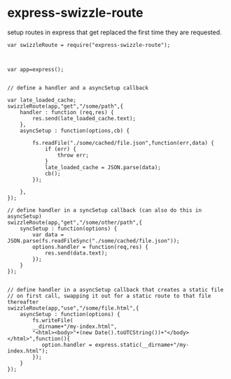 # express-swizzle-route

setup routes in express that get replaced the first time they are requested.


    var swizzleRoute = require("express-swizzle-route");
    
    
    
    var app=express();
    
    
    // define a handler and a asyncSetup callback
    
    var late_loaded_cache;
    swizzleRoute(app,"get","/some/path",{
        handler : function (req,res) {
            res.send(late_loaded_cache.text);    
        },
        asyncSetup : function(options,cb) {
        
            fs.readFile("./some/cached/file.json",function(err,data) {
                if (err) {
                    throw err;
                }
                late_loaded_cache = JSON.parse(data);
                cb();
            });
            
        },
    });
    
    // define handler in a syncSetup callback (can also do this in asyncSetup)
    swizzleRoute(app,"get","/some/other/path",{
        syncSetup : function(options) {
            var data = JSON.parse(fs.readFileSync("./some/cached/file.json"));
            options.handler = function(req,res) {
                res.send(data.text);    
            });
        }
    });
    
    
    // define handler in a asyncSetup callback that creates a static file 
    // on first call, swapping it out for a static route to that file thereafter
    swizzleRoute(app,"use","/some/file.html",{
        asyncSetup : function(options) {
            fs.writeFile(
            __dirname+"/my-index.html",
            "<html><body>"+(new Date().toUTCString())+"</body></html>",function(){
               option.handler = express.static(__dirname+"/my-index.html");
            });
        }
    });

    